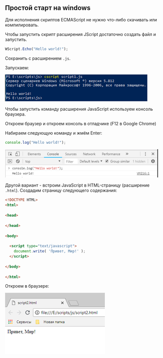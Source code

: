 ## Простой старт на windows

Для исполнения скриптов ECMAScript не нужно что-либо скачивать или компилировать. 

Чтобы запустить скрипт расширения JScript достаточно создать файл и запустить.

```js
WScript.Echo("Hello world!");
```

Сохранить с расширением `.js`.

Запускаем:

![](../images//ecmas.start//run1.PNG "ecmas.start_1")


Чтобы запустить команду расширения JavaScript используем консоль браузера.

Откроем браузер и откроем консоль в отладчике (F12 в Google Chrome)

Набираем следующую команду и жмём Enter:

```js
console.log("Hello world!");
```

![](../images//ecmas.start//run2.PNG "ecmas.start_2")

Другой вариант - встроим JavaScript в HTML-страницу (расширение `.html`). Создадим страницу следующего содержания:

```html
<!DOCTYPE HTML>
<html>

<head>
  
</head>

<body>

  <script type="text/javascript">
    document.write( 'Привет, Мир!' );
  </script>
  
</body>

</html>
```

Откроем в браузере:

![](../images//ecmas.start//run3.PNG "ecmas.start_3")